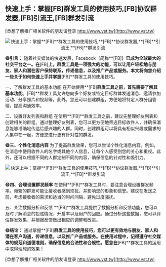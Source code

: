 ## **快速上手：掌握**[FB]**群发工具的使用技巧,**[FB]**协议群发器,**[FB]**引流王,**[FB]**群发引流**

[😍想了解推广相关软件的朋友请登录 http://www.vst.tw](http://www.vst.tw)

 <center><img src="https://vst.tw/MP4/tuiguang/png/5.png" alt="快速上手：掌握**[FB]**群发工具的使用技巧,**[FB]**协议群发器,**[FB]**引流王,**[FB]**群发引流"></center>

**😄引言：**
随着社交媒体的快速发展，Facebook（简称**[FB]**）已成为全球最大的社交平台之一。在**[FB]**上，群发工具是一项强大的功能，可以让用户轻松地与朋友、家人和潜在客户保持联系，传递信息，以及推广产品或服务。本文将向您介绍一些关于如何快速上手并掌握**[FB]**群发工具的使用技巧。

一、了解群发工具的基本功能
在开始使用**[FB]**群发工具之前，首先需要了解其基本功能。**[FB]**群发工具允许您向多个好友或特定目标群体发送消息、邀请参加活动、分享照片和视频等。此外，您还可以创建群组，方便地将特定人群分组管理，提高沟通效率。

二、设置好友列表和群组
在使用**[FB]**群发工具之前，建议先整理好友列表和创建相关的群组。通过整理好友列表，您可以更方便地筛选目标收件人，并确保消息能够准确地传达给感兴趣的人群。同时，创建群组可以将具有相似兴趣或需求的人集中在一起，方便您进行更有针对性的群发。

**😄三、个性化消息内容**
为了提高群发效果，您可以尝试个性化消息内容。例如，在消息中使用收件人的名字或其他个人信息，让每个人感受到您的关心和重视。此外，还可以根据不同的人群定制不同的内容，确保信息的针对性和吸引力。

 <center><img src="https://vst.tw/MP4/tuiguang/png/4.png" alt="快速上手：掌握**[FB]**群发工具的使用技巧,**[FB]**协议群发器,**[FB]**引流王,**[FB]**群发引流"></center>

**😄四、合理设置群发频率**
在使用**[FB]**群发工具时，要注意合理设置群发频率。频繁的群发可能让接收者感到烦扰，并影响您的形象和信誉。建议在发送之前，考虑接收者的需求和适当的时间间隔，避免过度骚扰。

五、关注数据分析和反馈
**[FB]**群发工具提供了数据分析和反馈功能，您可以及时了解消息的投递情况、开启率以及用户的回应。通过分析这些数据，您可以评估群发效果，并根据反馈做出相应的调整和改进。

**😄结论：**
通过掌握**[FB]**群发工具的使用技巧，您可以更有效地与朋友、家人和潜在客户沟通，传递信息，以及推广产品或服务。在使用过程中，记得遵守社交媒体的规范和道德准则，确保信息的合法性和合规性。愿您在**[FB]**群发工具的运用中取得理想的效果！

[😍想了解推广相关软件的朋友请登录 http://www.vst.tw](http://www.vst.tw)



